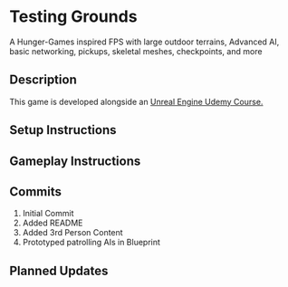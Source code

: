 Testing Grounds
====================
A Hunger-Games inspired FPS with large outdoor terrains, Advanced AI, basic networking, pickups, skeletal meshes, checkpoints, and more

Description
-----------
This game is developed alongside an [Unreal Engine Udemy Course.](https://www.udemy.com/unrealcourse/)

Setup Instructions
------------------

Gameplay Instructions
--------------------

Commits
--------
1. Initial Commit
1. Added README
1. Added 3rd Person Content
1. Prototyped patrolling AIs in Blueprint

Planned Updates
---------------

